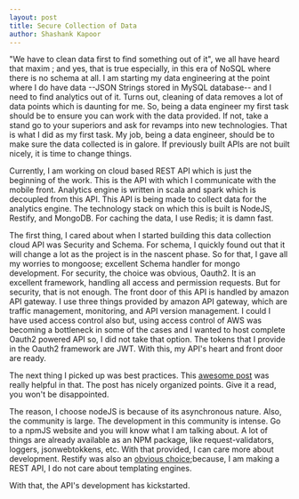 ```yaml
---
layout: post
title: Secure Collection of Data
author: Shashank Kapoor
---
```


"We have to clean data first to find something out of it", we all have heard that maxim ; and yes, that is true especially, in this era of NoSQL where there is no schema at all.  I am starting my data engineering at the point where I do have data --JSON Strings stored in MySQL database-- and I need to find analytics out of it. Turns out, cleaning of data removes a lot of data points which is daunting for me. So, being a data engineer my first task should be to ensure you can work with the data provided. If not, take a stand go to your superiors and ask for revamps into new technologies. That is what I did as my first task. My job, being a data engineer, should be to make sure the data collected is in galore. If previously built APIs are not built nicely, it is time to change things.

Currently, I am working on cloud based REST API which is just the beginning of the work. This is the API with which I communicate with the mobile front. Analytics engine is written in scala and spark which is decoupled from this API. This API is being made to collect data for the analytics engine. The technology stack on which this is built is NodeJS, Restify, and MongoDB. For caching the data, I use Redis; it is damn fast. 

The first thing, I cared about when I started building this data collection cloud API was Security and Schema. For schema, I quickly found out that it will change a lot as the project is in the nascent phase. So for that, I  gave all my worries to mongoose; excellent Schema handler for mongo development. For security, the choice was obvious, Oauth2. It is an excellent framework, handling all access and permission requests. But for security, that is not enough. The front door of this API is handled by amazon API gateway. I use three things provided by amazon API gateway, which are traffic management, monitoring, and API version management. I could I have used access control also but, using access control of AWS was becoming a bottleneck in some of the cases and I wanted to host complete Oauth2 powered API so, I did not take that option. The tokens that I provide in the Oauth2 framework are JWT. With this, my API's heart and front door are ready. 

The next thing I picked up was best practices. This [awesome post](http://www.vinaysahni.com/best-practices-for-a-pragmatic-restful-api) was really helpful in that. The post has nicely organized points. Give it a read, you won't be disappointed.

The reason, I choose nodeJS is because of its asynchronous nature. Also, the community is large. The development in this community is intense. Go to a npmJS website and you will know what I am talking about. A lot of things are already available as an NPM package, like request-validators, loggers, jsonwebtokkens, etc. With that provided, I can care more about development. Restify was also an [obvious choice](https://raygun.com/blog/2015/03/node-performance-hapi-express-js-restify/);because, I am making a REST API, I do not care about templating engines.

With that, the API's development has kickstarted.

